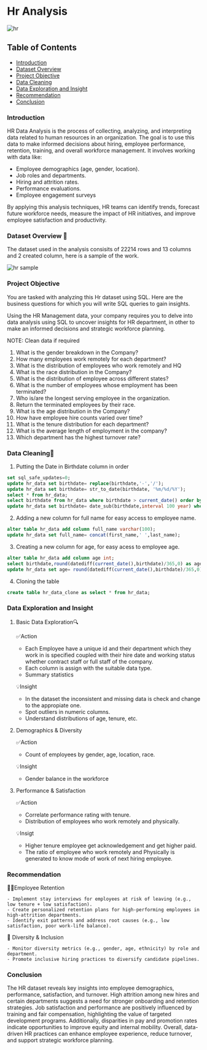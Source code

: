 # Hr Analysis

![hr](https://github.com/user-attachments/assets/5b7f30e3-9fae-4b8f-bbd7-c7b11ef2f12e)

## Table of Contents
- [Introduction](#Introduction)
- [Dataset Overview](#Dataset-Overview)
- [Project Objective](#Project-Objective)
- [Data Cleaning](#Data-Cleaning)
- [Data Exploration and Insight](#Data-Exploration-and-Insight)
- [Recommendation](#Recommendation)
- [Conclusion](#Conclusion)

### Introduction
HR Data Analysis is the process of collecting, analyzing, and interpreting data related to human resources in an organization. The goal is to use this data to make informed decisions about hiring, employee performance, retention, training, and overall workforce management.
It involves working with data like:
- Employee demographics (age, gender, location).
- Job roles and departments.
- Hiring and attrition rates.
- Performance evaluations.
- Employee engagement surveys
  
By applying this analysis techniques, HR teams can identify trends, forecast future workforce needs, measure the impact of HR initiatives, and improve employee satisfaction and productivity.

### Dataset Overview 🧮
The dataset used in the analysis consisits of 22214 rows and 13 columns and 2 created column, here is a sample of the work.

![hr sample](https://github.com/user-attachments/assets/7459e341-76e1-40f9-88ee-f15cb56a65a5)

### Project Objective
You are tasked with analyzing this Hr dataset using SQL. Here are the business questions for which you will write SQL queries to gain insights.

Using the HR Management data, your company requires you to delve into data analysis using SQL to 
uncover insights for HR department, in other to make an 
informed decisions and strategic workforce planning. 

NOTE: Clean data if required 
1. What is the gender breakdown in the Company? 
2. How many employees work remotely for each department? 
3. What is the distribution of employees who work remotely and HQ 
4. What is the race distribution in the Company? 
5. What is the distribution of employee across different states? 
6. What is the number of employees whose employment has been terminated?
7. Who is/are the longest serving employee in the organization. 
8. Return the terminated employees by their race.
9. What is the age distribution in the Company? 
10. How have employee hire counts varied over time? 
11. What is the tenure distribution for each department? 
12. What is the average length of employment in the company? 
13. Which department has the highest turnover rate? 

### Data Cleaning🧹
1. Putting the Date in Birthdate column in order
```sql
set sql_safe_updates=0;
update hr_data set birthdate= replace(birthdate,'-','/');
update hr_data set birthdate= str_to_date(birthdate, '%m/%d/%Y');
select * from hr_data;
select birthdate from hr_data where birthdate > current_date() order by birthdate desc;
update hr_data set birthdate= date_sub(birthdate,interval 100 year) where birthdate between '2065-11-01' and '2069-12-12';
```

2. Adding a new column for full name for easy access to employee name.
```sql
alter table hr_data add column full_name varchar(100);
update hr_data set full_name= concat(first_name,' ',last_name);
```

3. Creating a new column for age, for easy acess to employee age.
```sql
alter table hr_data add column age int;
select birthdate,round(datediff(current_date(),birthdate)/365,0) as age from hr_data;
update hr_data set age= round(datediff(current_date(),birthdate)/365,0);
```

4. Cloning the table
```sql
create table hr_data_clone as select * from hr_data;
```

### Data Exploration and Insight
1. Basic Data Exploration🔍

   ✅Action
   - Each Employee have a unique id and their department which they work in is specified coupled with their hire date and working status whether contract staff or full staff of the company.
   - Each column is assign with the suitable data type.
   - Summary statistics

   💡Insight
   - In the dataset the inconsistent and missing data is check and change to the appropiate one.
   - Spot outliers in numeric columns.
   - Understand distributions of age, tenure, etc.

3. Demographics & Diversity

   ✅Action
   - Count of employees by gender, age, location, race.

   💡Insight
   - Gender balance in the workforce

4. Performance & Satisfaction

   ✅Action
   - Correlate performance rating with tenure.
   - Distribution of employees who work remotely and physically.

   💡Insigt
   - Higher tenure employee get acknowledgement and get higher paid.
   - The ratio of employee who work remotely and Physically is generated to know mode of work of next hiring employee.

### Recommendation
🧍‍♀Employee Retention
  
    - Implement stay interviews for employees at risk of leaving (e.g., low tenure + low satisfaction).
    - Create personalized retention plans for high-performing employees in high-attrition departments.
    - Identify exit patterns and address root causes (e.g., low satisfaction, poor work-life balance).

  🏢 Diversity & Inclusion
  
    - Monitor diversity metrics (e.g., gender, age, ethnicity) by role and department.
    - Promote inclusive hiring practices to diversify candidate pipelines.
   
### Conclusion
The HR dataset reveals key insights into employee demographics, performance, satisfaction, and turnover. High attrition among new hires and certain departments suggests a need for stronger onboarding and retention strategies. Job satisfaction and performance are positively influenced by training and fair compensation, highlighting the value of targeted development programs. Additionally, disparities in pay and promotion rates indicate opportunities to improve equity and internal mobility. Overall, data-driven HR practices can enhance employee experience, reduce turnover, and support strategic workforce planning.
